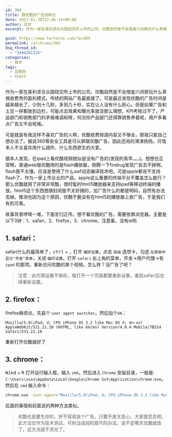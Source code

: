 ```yaml
---
id: 384
title: 跟优酷的广告说再见
date: 2012-01-30T22:46:14+00:00
author: 愆伏
excerpt: 作为一家在美利坚合众国纽交所上市的公司，优酷自然是不会借鉴六间房玩什么草根收费秀的盈利模式。传统的网站广告最直接了。可是最近发现优酷的广告时间是越来越长了，少则十几秒，多则几十秒，实在让人没有什么耐心。但是如果广告和土豆一样都放到边栏，可能点击效果和曝光率就没那么理想，KPI考核过不了。产品部门和销售部门的矛盾难调和呀，何况你产品部门还得靠销售养着呢，用户多看点广告又不会死咯。

guid: https://www.tortorse.com/?p=384
permalink: /archives/384
dsq_thread_id:
  - "3444281326"
categories:
  - 技术
tags:
  - 互联网
  - html5
---
```

作为一家在美利坚合众国纽交所上市的公司，优酷自然是不会借鉴六间房玩什么草根收费秀的盈利模式。传统的网站广告最直接了。可是最近发现优酷的广告时间是越来越长了，少则十几秒，多则几十秒，实在让人没有什么耐心。但是如果广告和土豆一样都放到边栏，可能点击效果和曝光率就没那么理想，KPI考核过不了。产品部门和销售部门的矛盾难调和呀，何况你产品部门还得靠销售养着呢，用户多看点广告又不会死咯。

可是就是有我这样不喜欢广告的人啊，优酷收费频道内容又不够全，那我只能自己想办法了。据说360等安全工具是可以屏蔽优酷广告，因此还闹的沸沸扬扬。可惜本人不太喜欢用什么插件，什么东西原生的大爱。

据本人发现，在ipad上看优酷视频貌似是没有广告的(发现的真早。。。)。想想也正常啊，普通web版优酷用的是flash播放器，倒腾一下firebug发现广告去不掉啊。flash我不太懂，应该是使用了什么swf动态编译技术吧。可是apple都说不支持flash了，作为一家上市企业的产品，apple这么重要的终端平台不覆盖怎么能行？那么优酷就用了非常非常酷，很时髦的html5播放器来支持ipad等移动终端的播放。html5这个东西想搞封闭是不太好搞的，加广告什么的都是明码，自然有办法去掉。推测也因为这个原因，优酷干脆没有在html5的播放器上放广告，于是我们有机可乘。

故事背景啰嗦一堆，下面言归正传。想不看优酷的广告，需要依靠浏览器。主要是以下3钟：1、safari，2、firefox，3、chrome。注意看，没有ie哟

## 1. safari：

safari什么的最简单了，<kbd>ctrl</kbd> + <kbd>,</kbd> 打开 `偏好设置`，点击 `高级` 选项卡，勾选 `在菜单中显示"开发"菜单`，关闭 `偏好设置`。打开 `safari` 右上角的菜单，开发->用户代理->有 `ipad` 的那项。重新访问优酷的某个视频。怎么样？没广告了吧？

> 注意：此代理设置不保存，每打开一个页面都要重新设置，重启safari后也得重新设置。 

## 2. firefox：

firefox麻烦点，先装个 `user agent switcher`。然后加个`UA`：

```
Mozilla/5.0(iPad; U; CPU iPhone OS 3_2 like Mac OS X; en-us) AppleWebKit/531.21.10 (KHTML, like Gecko) Version/4.0.4 Mobile/7B314 Safari/531.21.10
```
重新打开优酷就好了

## 3. chrome：

<kbd>Wind</kbd> + <kbd>R</kbd> 打开运行输入框，输入 `cmd`，然后进入  `Chrome` 安装目录，一般是: `C:\Users\xxxx\AppData\Local\Google\Chrome SxS\Application\chrome.exe`。然后在 `cmd` 输入命令：

```bash
chrome.exe -user-agent="Mozilla/5.0(iPad; U; CPU iPhone OS 3_2 like Mac OS X; en-us) AppleWebKit/531.21.10 (KHTML, like Gecko) Version/4.0.4 Mobile/7B314 Safari/531.21.10"
```

后面的事情和前面说的两种方法类似。

> 优酷也是要生存的，好不容易放个广告，只要不是太恶心，大家就忍忍吧。此方法仅作为技术测试，可别当成投机取巧的办法。说不定哪天优酷就改了，这方法就不灵光了。